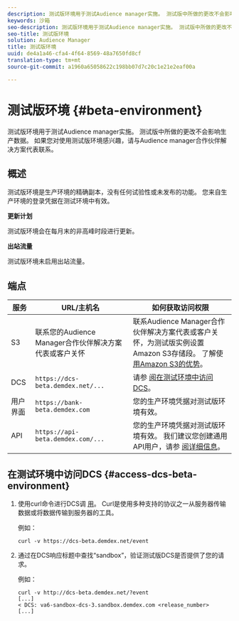 ```yaml
---
description: 测试版环境用于测试Audience manager实施。 测试版中所做的更改不会影响生产数据。 如果您对使用测试版环境感兴趣，请与Audience manager合作伙伴解决方案代表联系。
keywords: 沙箱
seo-description: 测试版环境用于测试Audience manager实施。 测试版中所做的更改不会影响生产数据。 如果您对使用测试版环境感兴趣，请与Audience manager合作伙伴解决方案代表联系。
seo-title: 测试版环境
solution: Audience Manager
title: 测试版环境
uuid: de4a1a46-cfa4-4f64-8569-48a7650fd8cf
translation-type: tm+mt
source-git-commit: a1960a65058622c198bb07d7c20c1e21e2eaf00a

---
```



# 测试版环境 {#beta-environment}

测试版环境用于测试Audience manager实施。 测试版中所做的更改不会影响生产数据。 如果您对使用测试版环境感兴趣，请与Audience manager合作伙伴解决方案代表联系。

## 概述

测试版环境是生产环境的精确副本，没有任何试验性或未发布的功能。 您来自生产环境的登录凭据在测试环境中有效。

**更新计划**

测试版环境会在每月末的非高峰时段进行更新。

**出站流量**

测试版环境未启用出站流量。

<!-- 

Added re: AAM-30826.

 -->

## 端点



| 服务 | URL/主机名 | 如何获取访问权限 |
|--- |--- | --- |
| S3 | 联系您的Audience Manager合作伙伴解决方案代表或客户关怀 | 联系Audience Manager合作伙伴解决方案代表或客户关怀，为测试版实例设置Amazon S3存储段。 了解使 [用Amazon S3的优势](../reference/amazon-s3.md)。 |
| DCS | `https://dcs-beta.demdex.net/...` | 请参 [阅在测试环境中访问DCS](../reference/beta-environment.md#access-dcs-beta-environment)。 |
| 用户界面 | `https://bank-beta.demdex.com` | 您的生产环境凭据对测试版环境有效。 |
| API | `https://api-beta.demdex.com/...` | 您的生产环境凭据对测试版环境有效。 我们建议您创建通用API用户，请参 [阅详细信息](../api/rest-api-main/aam-api-getting-started.md#requirements)。 |

## 在测试环境中访问DCS {#access-dcs-beta-environment}

1. 使用curl命令进行DCS调 [用](https://curl.haxx.se/docs/manpage.html)。 Curl是使用多种支持的协议之一从服务器传输数据或将数据传输到服务器的工具。

   例如：

   `curl -v https://dcs-beta.demdex.net/event`

1. 通过在DCS响应标题中查找“sandbox”，验证测试版DCS是否提供了您的请求。

   例如：

   ```
   curl -v http://dcs-beta.demdex.net/?event
   [...]
   < DCS: va6-sandbox-dcs-3.sandbox.demdex.com <release_number>
   [...]
   ```

<!--

1. Determine the load balancer's endpoint IP addresses.

   Run the `dig`  [command](https://en.wikipedia.org/wiki/Dig_(command)) to determine the IP address of the nearest load balancer. The `dig` command queries the Domain Name System and returns the name and IP addresses of the [!DNL Audience Manager] [!UICONTROL Data Collection Servers (DCS)].

   ```
   dig dcs-beta.demdex.net
   ...
   dcs-sandbox-1754093861.us-east-1.elb.amazonaws.com. 60 IN A 52.87.15.51
   dcs-sandbox-1754093861.us-east-1.elb.amazonaws.com. 60 IN A 50.16.150.8
   dcs-sandbox-1754093861.us-east-1.elb.amazonaws.com. 60 IN A 52.2.228.100
   ```

2. Using one of the addresses in the above table, add a static DNS entry in the [!DNL /etc/hosts] file.

   On Windows, modify [!DNL c:\WINDOWS\system32\drivers\etc\hosts].

   For example:

   [!DNL 52.87.15.51 *`samplepartner`*.demdex.net]

   >[!NOTE]
   >
   >The addresses change occasionally, so you must keep your [!DNL /etc/hosts] file up to date.

   Additionally, if you need to set up ID synchronization, you must add a similar entry for [!DNL dpm.demdex.net.]

   [!DNL 52.87.15.51 dpm.demdex.net]. 

3. Make a DCS call, using the `curl` [command](https://curl.haxx.se/docs/manpage.html). Curl is a tool to transfer data from or to a server, using one of many supported protocols.

   For example:

   [!DNL https://<domain>/event?product=camera] 

4. Verify that your request was served by the beta DCS by looking for "sandbox" in the DCS response header.

   For example:

   ```
   curl -v https://dcs-beta.demdex.net/?event
   [...]
   < DCS: va6-sandbox-dcs-3.sandbox.demdex.com <release_number>
   [...]
   ```

   -->